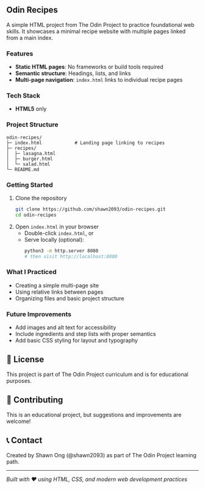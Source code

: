 ## Odin Recipes

A simple HTML project from The Odin Project to practice foundational web skills. It showcases a minimal recipe website with multiple pages linked from a main index.

### Features
- **Static HTML pages**: No frameworks or build tools required
- **Semantic structure**: Headings, lists, and links
- **Multi-page navigation**: `index.html` links to individual recipe pages

### Tech Stack
- **HTML5** only

### Project Structure
```
odin-recipes/
├─ index.html            # Landing page linking to recipes
├─ recipes/
│  ├─ lasagna.html
│  ├─ burger.html
│  └─ salad.html
└─ README.md
```

### Getting Started
1. Clone the repository
   ```bash
   git clone https://github.com/shawn2093/odin-recipes.git
   cd odin-recipes
   ```
2. Open `index.html` in your browser
   - Double-click `index.html`, or
   - Serve locally (optional):
     ```bash
     python3 -m http.server 8080
     # then visit http://localhost:8080
     ```

### What I Practiced
- Creating a simple multi-page site
- Using relative links between pages
- Organizing files and basic project structure

### Future Improvements
- Add images and alt text for accessibility
- Include ingredients and step lists with proper semantics
- Add basic CSS styling for layout and typography

## 📄 License

This project is part of The Odin Project curriculum and is for educational purposes.

## 🤝 Contributing

This is an educational project, but suggestions and improvements are welcome!

## 📞 Contact

Created by Shawn Ong (@shawn2093) as part of The Odin Project learning path.

---

*Built with ❤️ using HTML, CSS, and modern web development practices*
